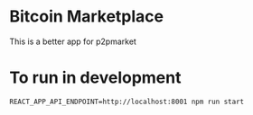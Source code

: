 # Bitcoin Marketplace

This is a better app for p2pmarket

# To run in development
`REACT_APP_API_ENDPOINT=http://localhost:8001 npm run start`
